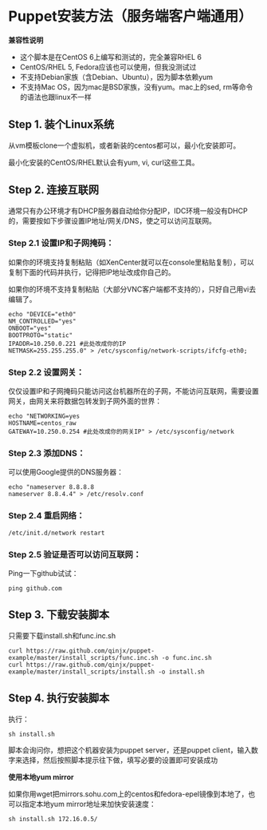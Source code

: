 Puppet安装方法（服务端客户端通用）
=============================
__兼容性说明__

- 这个脚本是在CentOS 6上编写和测试的，完全兼容RHEL 6
- CentOS/RHEL 5, Fedora应该也可以使用，但我没测试过
- 不支持Debian家族（含Debian、Ubuntu），因为脚本依赖yum
- 不支持Mac OS，因为mac是BSD家族，没有yum。mac上的sed, rm等命令的语法也跟linux不一样


## Step 1. 装个Linux系统
从vm模板clone一个虚拟机，或者新装的centos都可以，最小化安装即可。

最小化安装的CentOS/RHEL默认会有yum, vi, curl这些工具。


## Step 2. 连接互联网
通常只有办公环境才有DHCP服务器自动给你分配IP，IDC环境一般没有DHCP的，需要按如下步骤设置IP地址/网关/DNS，使之可以访问互联网。

### Step 2.1 设置IP和子网掩码：
如果你的环境支持复制粘贴（如XenCenter就可以在console里粘贴复制），可以复制下面的代码并执行，记得把IP地址改成你自己的。

如果你的环境不支持复制粘贴（大部分VNC客户端都不支持的），只好自己用vi去编辑了。

	echo "DEVICE="eth0"
	NM_CONTROLLED="yes"
	ONBOOT="yes"
	BOOTPROTO="static"
	IPADDR=10.250.0.221 #此处改成你的IP
	NETMASK=255.255.255.0" > /etc/sysconfig/network-scripts/ifcfg-eth0;

### Step 2.2 设置网关：
仅仅设置IP和子网掩码只能访问这台机器所在的子网，不能访问互联网，需要设置网关，由网关来将数据包转发到子网外面的世界：

	echo "NETWORKING=yes
	HOSTNAME=centos_raw
	GATEWAY=10.250.0.254 #此处改成你的网关IP" > /etc/sysconfig/network

### Step 2.3 添加DNS：
可以使用Google提供的DNS服务器：

	echo "nameserver 8.8.8.8
	nameserver 8.8.4.4" > /etc/resolv.conf

### Step 2.4 重启网络：
	/etc/init.d/network restart

### Step 2.5 验证是否可以访问互联网：
Ping一下github试试：

	ping github.com


## Step 3. 下载安装脚本
只需要下载install.sh和func.inc.sh

	curl https://raw.github.com/qinjx/puppet-example/master/install_scripts/func.inc.sh -o func.inc.sh
	curl https://raw.github.com/qinjx/puppet-example/master/install_scripts/install.sh -o install.sh
	

## Step 4. 执行安装脚本
执行：
	
	sh install.sh

脚本会询问你，想把这个机器安装为puppet server，还是puppet client，输入数字来选择，然后按照脚本提示往下做，填写必要的设置即可安装成功

__使用本地yum mirror__

如果你用wget把mirrors.sohu.com上的centos和fedora-epel镜像到本地了，也可以指定本地yum mirror地址来加快安装速度：

	sh install.sh 172.16.0.5/
